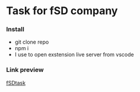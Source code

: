 # Task for fSD company 

### Install

* git clone repo
* npm i
* I use to open exstension live server from vscode

### Link preview

[fSDtask](http://fsdtask.surge.sh/)